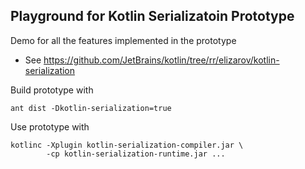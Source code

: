 Playground for Kotlin Serializatoin Prototype
---------------------------------------------

Demo for all the features implemented in the prototype
* See https://github.com/JetBrains/kotlin/tree/rr/elizarov/kotlin-serialization

Build prototype with 
```
ant dist -Dkotlin-serialization=true
```

Use prototype with
```
kotlinc -Xplugin kotlin-serialization-compiler.jar \
        -cp kotlin-serialization-runtime.jar ...
```
